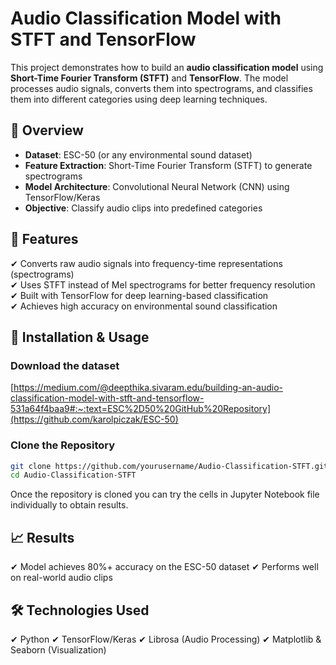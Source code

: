# Audio Classification Model with STFT and TensorFlow  

This project demonstrates how to build an **audio classification model** using **Short-Time Fourier Transform (STFT)** and **TensorFlow**. The model processes audio signals, converts them into spectrograms, and classifies them into different categories using deep learning techniques.  

## 🔹 Overview  
- **Dataset**: ESC-50 (or any environmental sound dataset)  
- **Feature Extraction**: Short-Time Fourier Transform (STFT) to generate spectrograms  
- **Model Architecture**: Convolutional Neural Network (CNN) using TensorFlow/Keras  
- **Objective**: Classify audio clips into predefined categories  

## 📌 Features  
✔ Converts raw audio signals into frequency-time representations (spectrograms)  
✔ Uses STFT instead of Mel spectrograms for better frequency resolution  
✔ Built with TensorFlow for deep learning-based classification  
✔ Achieves high accuracy on environmental sound classification  


## 🚀 Installation & Usage  

### Download the dataset
[https://medium.com/@deepthika.sivaram.edu/building-an-audio-classification-model-with-stft-and-tensorflow-531a64f4baa9#:~:text=ESC%2D50%20GitHub%20Repository](https://github.com/karolpiczak/ESC-50)
### Clone the Repository  
```bash
git clone https://github.com/yourusername/Audio-Classification-STFT.git
cd Audio-Classification-STFT
```
Once the repository is cloned you can try the cells in Jupyter Notebook file individually to obtain results.

## 📈 Results

✔ Model achieves 80%+ accuracy on the ESC-50 dataset
✔ Performs well on real-world audio clips


## 🛠 Technologies Used
✔ Python
✔ TensorFlow/Keras
✔ Librosa (Audio Processing)
✔ Matplotlib & Seaborn (Visualization)
